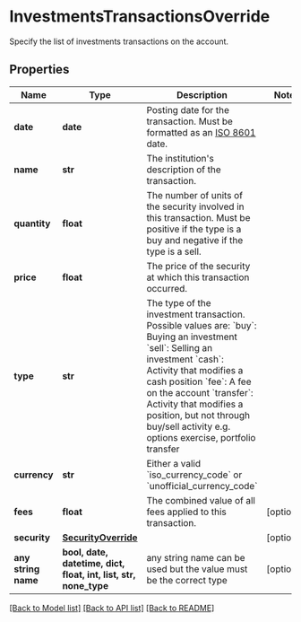 # InvestmentsTransactionsOverride

Specify the list of investments transactions on the account.

## Properties
Name | Type | Description | Notes
------------ | ------------- | ------------- | -------------
**date** | **date** | Posting date for the transaction. Must be formatted as an [ISO 8601](https://wikipedia.org/wiki/ISO_8601) date. | 
**name** | **str** | The institution&#39;s description of the transaction. | 
**quantity** | **float** | The number of units of the security involved in this transaction. Must be positive if the type is a buy and negative if the type is a sell. | 
**price** | **float** | The price of the security at which this transaction occurred. | 
**type** | **str** | The type of the investment transaction. Possible values are: &#x60;buy&#x60;: Buying an investment &#x60;sell&#x60;: Selling an investment &#x60;cash&#x60;: Activity that modifies a cash position &#x60;fee&#x60;: A fee on the account &#x60;transfer&#x60;: Activity that modifies a position, but not through buy/sell activity e.g. options exercise, portfolio transfer | 
**currency** | **str** | Either a valid &#x60;iso_currency_code&#x60; or &#x60;unofficial_currency_code&#x60; | 
**fees** | **float** | The combined value of all fees applied to this transaction. | [optional] 
**security** | [**SecurityOverride**](SecurityOverride.md) |  | [optional] 
**any string name** | **bool, date, datetime, dict, float, int, list, str, none_type** | any string name can be used but the value must be the correct type | [optional]

[[Back to Model list]](../README.md#documentation-for-models) [[Back to API list]](../README.md#documentation-for-api-endpoints) [[Back to README]](../README.md)


